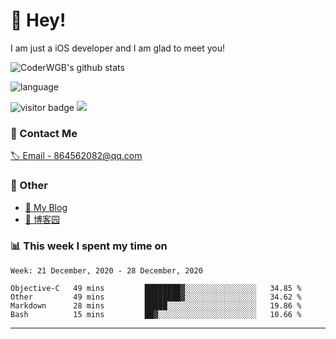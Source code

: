 # 👋 Hey!


I am just a iOS developer and I am glad to meet you!

![CoderWGB's github stats](https://github-readme-stats.vercel.app/api?username=WangGuibin&&show_icons=true&&title_color=1abc9c&&icon_color=1abc9c)

![language](https://github-readme-stats.vercel.app/api/top-langs/?username=WangGuibin&hide_langs_below=1&theme=default&line_height=27&layout=compact)


<img src="https://visitor-badge.laobi.icu/badge?page_id=wangguibin.wangguibin" alt="visitor badge"/>       
<a title="Hits" target="_blank" href="https://github.com/wangguibin/wangguibin"><img src="https://hits.b3log.org/wangguibin/wangguibin.svg"></a>



### 📮 Contact Me

[🏷 Email - 864562082@qq.com](mailto:864562082@qq.com)


### 🤪 Other

- [📌 My Blog](http://wangguibin.github.io/hexo-github-action)
- [📌 博客园](https://www.cnblogs.com/wgb1234/)

### 📊 This week I spent my time on

<!--START_SECTION:waka-->
```text
Week: 21 December, 2020 - 28 December, 2020

Objective-C   49 mins         ████████▓░░░░░░░░░░░░░░░░   34.85 % 
Other         49 mins         ████████▓░░░░░░░░░░░░░░░░   34.62 % 
Markdown      28 mins         █████░░░░░░░░░░░░░░░░░░░░   19.86 % 
Bash          15 mins         ██▓░░░░░░░░░░░░░░░░░░░░░░   10.66 % 
```
<!--END_SECTION:waka-->

---
